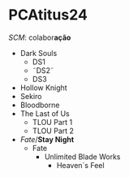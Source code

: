 # PCAtitus24
*SCM*: colabor**ação**

- Dark Souls
  - DS1
  - ˜DS2˜
  - DS3
- Hollow Knight
- Sekiro
- Bloodborne
- The Last of Us
  - TLOU Part 1
  - TLOU Part 2
- *Fate*/**Stay Night**
  - Fate
    - Unlimited Blade Works
      - Heaven`s Feel

